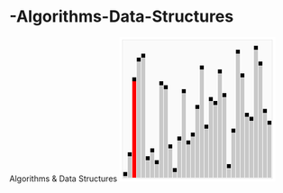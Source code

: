 # -Algorithms-Data-Structures
 Algorithms &amp; Data Structures
 ![alt text](https://raw.githubusercontent.com/alex9176787890/-Algorithms-Data-Structures/master/resource/Sorting_bubblesort_anim.gif)
 
